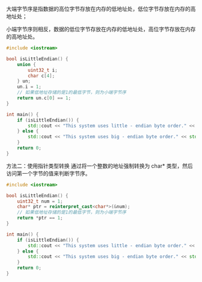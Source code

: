 大端字节序是指数据的高位字节存放在内存的低地址处，低位字节存放在内存的高地址处；

小端字节序则相反，数据的低位字节存放在内存的低地址处，高位字节存放在内存的高地址处。

```cpp
#include <iostream>

bool isLittleEndian() {
    union {
        uint32_t i;
        char c[4];
    } un;
    un.i = 1;
    // 如果低地址存储的是1的最低字节，则为小端字节序
    return un.c[0] == 1;
}

int main() {
    if (isLittleEndian()) {
        std::cout << "This system uses little - endian byte order." << std::endl;
    } else {
        std::cout << "This system uses big - endian byte order." << std::endl;
    }
    return 0;
}
```

方法二：使用指针类型转换
通过将一个整数的地址强制转换为 char* 类型，然后访问第一个字节的值来判断字节序。

```cpp
#include <iostream>

bool isLittleEndian() {
    uint32_t num = 1;
    char* ptr = reinterpret_cast<char*>(&num);
    // 如果低地址存储的是1的最低字节，则为小端字节序
    return *ptr == 1;
}

int main() {
    if (isLittleEndian()) {
        std::cout << "This system uses little - endian byte order." << std::endl;
    } else {
        std::cout << "This system uses big - endian byte order." << std::endl;
    }
    return 0;
}
```





